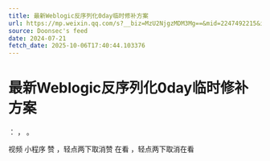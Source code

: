 ```yaml
---
title: 最新Weblogic反序列化0day临时修补方案
url: https://mp.weixin.qq.com/s?__biz=MzU2NjgzMDM3Mg==&mid=2247492215&idx=1&sn=db6b2529659dec94604108131caa3938
source: Doonsec's feed
date: 2024-07-21
fetch_date: 2025-10-06T17:40:44.103376
---
```


# 最新Weblogic反序列化0day临时修补方案

：
，
。

视频
小程序
赞
，轻点两下取消赞
在看
，轻点两下取消在看